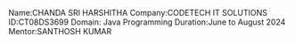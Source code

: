 Name:CHANDA SRI HARSHITHA 
Company:CODETECH IT SOLUTIONS ID:CT08DS3699 
Domain: Java Programming 
Duration:June to August 2024 
Mentor:SANTHOSH KUMAR
